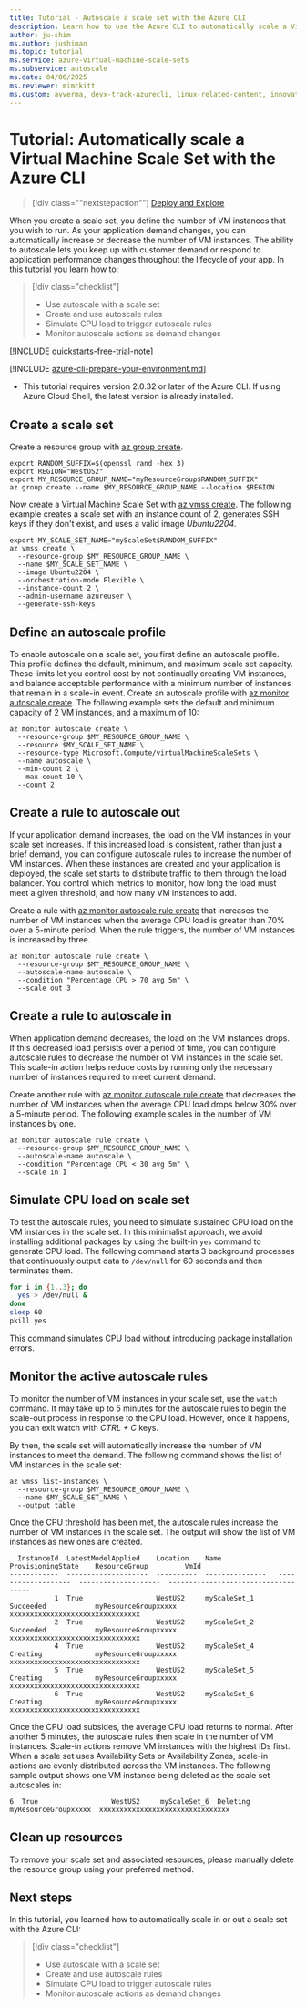 ```yaml
---
title: Tutorial - Autoscale a scale set with the Azure CLI
description: Learn how to use the Azure CLI to automatically scale a Virtual Machine Scale Set as CPU demands increases and decreases
author: ju-shim
ms.author: jushiman
ms.topic: tutorial
ms.service: azure-virtual-machine-scale-sets
ms.subservice: autoscale
ms.date: 04/06/2025
ms.reviewer: mimckitt
ms.custom: avverma, devx-track-azurecli, linux-related-content, innovation-engine
---
```


# Tutorial: Automatically scale a Virtual Machine Scale Set with the Azure CLI

> [!div class=""nextstepaction""]
> [Deploy and Explore](https://go.microsoft.com/fwlink/?linkid=2321735)

When you create a scale set, you define the number of VM instances that you wish to run. As your application demand changes, you can automatically increase or decrease the number of VM instances. The ability to autoscale lets you keep up with customer demand or respond to application performance changes throughout the lifecycle of your app. In this tutorial you learn how to:

> [!div class="checklist"]
> * Use autoscale with a scale set
> * Create and use autoscale rules
> * Simulate CPU load to trigger autoscale rules
> * Monitor autoscale actions as demand changes

[!INCLUDE [quickstarts-free-trial-note](~/reusable-content/ce-skilling/azure/includes/quickstarts-free-trial-note.md)]

[!INCLUDE [azure-cli-prepare-your-environment.md](~/reusable-content/azure-cli/azure-cli-prepare-your-environment.md)]

- This tutorial requires version 2.0.32 or later of the Azure CLI. If using Azure Cloud Shell, the latest version is already installed.

## Create a scale set
Create a resource group with [az group create](/cli/azure/group).

```azurecli-interactive
export RANDOM_SUFFIX=$(openssl rand -hex 3)
export REGION="WestUS2"
export MY_RESOURCE_GROUP_NAME="myResourceGroup$RANDOM_SUFFIX"
az group create --name $MY_RESOURCE_GROUP_NAME --location $REGION
```

Now create a Virtual Machine Scale Set with [az vmss create](/cli/azure/vmss). The following example creates a scale set with an instance count of 2, generates SSH keys if they don't exist, and uses a valid image *Ubuntu2204*.

```azurecli-interactive
export MY_SCALE_SET_NAME="myScaleSet$RANDOM_SUFFIX"
az vmss create \
  --resource-group $MY_RESOURCE_GROUP_NAME \
  --name $MY_SCALE_SET_NAME \
  --image Ubuntu2204 \
  --orchestration-mode Flexible \
  --instance-count 2 \
  --admin-username azureuser \
  --generate-ssh-keys
```

## Define an autoscale profile
To enable autoscale on a scale set, you first define an autoscale profile. This profile defines the default, minimum, and maximum scale set capacity. These limits let you control cost by not continually creating VM instances, and balance acceptable performance with a minimum number of instances that remain in a scale-in event. Create an autoscale profile with [az monitor autoscale create](/cli/azure/monitor/autoscale#az-monitor-autoscale-create). The following example sets the default and minimum capacity of 2 VM instances, and a maximum of 10:

```azurecli-interactive
az monitor autoscale create \
  --resource-group $MY_RESOURCE_GROUP_NAME \
  --resource $MY_SCALE_SET_NAME \
  --resource-type Microsoft.Compute/virtualMachineScaleSets \
  --name autoscale \
  --min-count 2 \
  --max-count 10 \
  --count 2
```

## Create a rule to autoscale out
If your application demand increases, the load on the VM instances in your scale set increases. If this increased load is consistent, rather than just a brief demand, you can configure autoscale rules to increase the number of VM instances. When these instances are created and your application is deployed, the scale set starts to distribute traffic to them through the load balancer. You control which metrics to monitor, how long the load must meet a given threshold, and how many VM instances to add.

Create a rule with [az monitor autoscale rule create](/cli/azure/monitor/autoscale/rule#az-monitor-autoscale-rule-create) that increases the number of VM instances when the average CPU load is greater than 70% over a 5-minute period. When the rule triggers, the number of VM instances is increased by three.

```azurecli-interactive
az monitor autoscale rule create \
  --resource-group $MY_RESOURCE_GROUP_NAME \
  --autoscale-name autoscale \
  --condition "Percentage CPU > 70 avg 5m" \
  --scale out 3
```

## Create a rule to autoscale in
When application demand decreases, the load on the VM instances drops. If this decreased load persists over a period of time, you can configure autoscale rules to decrease the number of VM instances in the scale set. This scale-in action helps reduce costs by running only the necessary number of instances required to meet current demand.

Create another rule with [az monitor autoscale rule create](/cli/azure/monitor/autoscale/rule#az-monitor-autoscale-rule-create) that decreases the number of VM instances when the average CPU load drops below 30% over a 5-minute period. The following example scales in the number of VM instances by one.

```azurecli-interactive
az monitor autoscale rule create \
  --resource-group $MY_RESOURCE_GROUP_NAME \
  --autoscale-name autoscale \
  --condition "Percentage CPU < 30 avg 5m" \
  --scale in 1
```

## Simulate CPU load on scale set
To test the autoscale rules, you need to simulate sustained CPU load on the VM instances in the scale set. In this minimalist approach, we avoid installing additional packages by using the built-in `yes` command to generate CPU load. The following command starts 3 background processes that continuously output data to `/dev/null` for 60 seconds and then terminates them.

```bash
for i in {1..3}; do
  yes > /dev/null &
done
sleep 60
pkill yes
```

This command simulates CPU load without introducing package installation errors.

## Monitor the active autoscale rules
To monitor the number of VM instances in your scale set, use the `watch` command. It may take up to 5 minutes for the autoscale rules to begin the scale-out process in response to the CPU load. However, once it happens, you can exit watch with *CTRL + C* keys. 

By then, the scale set will automatically increase the number of VM instances to meet the demand. The following command shows the list of VM instances in the scale set:

```azurecli-interactive
az vmss list-instances \
  --resource-group $MY_RESOURCE_GROUP_NAME \
  --name $MY_SCALE_SET_NAME \
  --output table
```

Once the CPU threshold has been met, the autoscale rules increase the number of VM instances in the scale set. The output will show the list of VM instances as new ones are created.

```output
  InstanceId  LatestModelApplied    Location    Name              ProvisioningState    ResourceGroup         VmId
------------  --------------------  ----------  ---------------   -------------------  --------------------  ------------------------------------
           1  True                  WestUS2     myScaleSet_1      Succeeded            myResourceGroupxxxxx  xxxxxxxxxxxxxxxxxxxxxxxxxxxxxxxx
           2  True                  WestUS2     myScaleSet_2      Succeeded            myResourceGroupxxxxx  xxxxxxxxxxxxxxxxxxxxxxxxxxxxxxxx
           4  True                  WestUS2     myScaleSet_4      Creating             myResourceGroupxxxxx  xxxxxxxxxxxxxxxxxxxxxxxxxxxxxxxx
           5  True                  WestUS2     myScaleSet_5      Creating             myResourceGroupxxxxx  xxxxxxxxxxxxxxxxxxxxxxxxxxxxxxxx
           6  True                  WestUS2     myScaleSet_6      Creating             myResourceGroupxxxxx  xxxxxxxxxxxxxxxxxxxxxxxxxxxxxxxx
```

Once the CPU load subsides, the average CPU load returns to normal. After another 5 minutes, the autoscale rules then scale in the number of VM instances. Scale-in actions remove VM instances with the highest IDs first. When a scale set uses Availability Sets or Availability Zones, scale-in actions are evenly distributed across the VM instances. The following sample output shows one VM instance being deleted as the scale set autoscales in:

```output
6  True                  WestUS2     myScaleSet_6  Deleting             myResourceGroupxxxxx  xxxxxxxxxxxxxxxxxxxxxxxxxxxxxxxx
```

## Clean up resources
To remove your scale set and associated resources, please manually delete the resource group using your preferred method. 

## Next steps
In this tutorial, you learned how to automatically scale in or out a scale set with the Azure CLI:

> [!div class="checklist"]
> * Use autoscale with a scale set
> * Create and use autoscale rules
> * Simulate CPU load to trigger autoscale rules
> * Monitor autoscale actions as demand changes